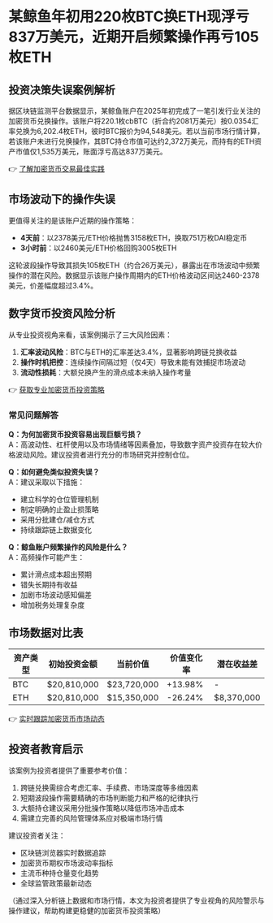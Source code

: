 # 某鲸鱼年初用220枚BTC换ETH现浮亏837万美元，近期开启频繁操作再亏105枚ETH

## 投资决策失误案例解析

据区块链监测平台数据显示，某鲸鱼账户在2025年初完成了一笔引发行业关注的加密货币兑换操作。该账户将220.1枚cbBTC（折合约2081万美元）按0.0354汇率兑换为6,202.4枚ETH，彼时BTC报价为94,548美元。若以当前市场行情计算，若该账户未进行兑换操作，其BTC持仓市值可达约2,372万美元，而持有的ETH资产市值仅1,535万美元，账面浮亏高达837万美元。

👉 [了解加密货币交易最佳实践](https://bit.ly/okx_welcome)

## 市场波动下的操作失误

更值得关注的是该账户近期的操作策略：
- **4天前**：以2378美元/ETH价格抛售3158枚ETH，换取751万枚DAI稳定币
- **3小时前**：以2460美元/ETH价格回购3005枚ETH

这轮波段操作导致其损失105枚ETH（约合26万美元），暴露出在市场波动中频繁操作的潜在风险。数据显示该账户操作周期内的ETH价格波动区间达2460-2378美元，价差幅度超过3.4%。

## 数字货币投资风险分析

从专业投资视角来看，该案例揭示了三大风险因素：
1. **汇率波动风险**：BTC与ETH的汇率差达3.4%，显著影响跨链兑换收益
2. **操作时机把控**：连续操作间隔过短（仅4天）导致未能有效捕捉市场波动
3. **流动性损耗**：大额兑换产生的滑点成本未纳入操作考量

👉 [获取专业加密货币投资策略](https://bit.ly/okx_welcome)

### 常见问题解答

**Q：为何加密货币投资容易出现巨额亏损？**  
A：高波动性、杠杆使用以及市场情绪等因素叠加，导致数字资产投资存在较大价格波动风险。建议投资者进行充分的市场研究并控制仓位。

**Q：如何避免类似投资失误？**  
A：建议采取以下措施：
- 建立科学的仓位管理机制
- 制定明确的止盈止损策略
- 采用分批建仓/减仓方式
- 持续跟踪链上数据变化

**Q：鲸鱼账户频繁操作的风险是什么？**  
A：高频操作可能产生：
- 累计滑点成本超出预期
- 错失长期持有收益
- 加剧市场波动感知偏差
- 增加税务处理复杂度

## 市场数据对比表

| 资产类型   | 初始投资金额 | 当前价值   | 价值变化率 | 潜在收益差 |
|------------|--------------|------------|------------|------------|
| BTC        | $20,810,000  | $23,720,000| +13.98%    | -          |
| ETH        | $20,810,000  | $15,350,000| -26.24%    | $8,370,000 |

👉 [实时跟踪加密货币市场动态](https://bit.ly/okx_welcome)

## 投资者教育启示

该案例为投资者提供了重要参考价值：
1. 跨链兑换需综合考虑汇率、手续费、市场深度等多维因素
2. 短期波段操作需要精确的市场判断能力和严格的纪律执行
3. 大额持仓建议采用分批操作策略以降低市场冲击成本
4. 需建立完善的风险管理体系应对极端市场行情

建议投资者关注：
- 区块链浏览器实时数据追踪
- 加密货币期权市场波动率指标
- 主流币种持仓量变化趋势
- 全球监管政策最新动态

（通过深入分析链上数据和市场行情，本文为投资者提供了专业视角的风险警示与操作建议，帮助构建更稳健的加密货币投资策略）